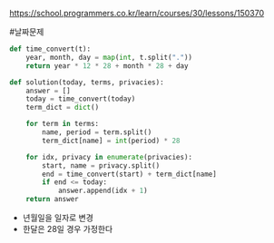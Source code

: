 https://school.programmers.co.kr/learn/courses/30/lessons/150370

#날짜문제
```python
def time_convert(t):
    year, month, day = map(int, t.split("."))
    return year * 12 * 28 + month * 28 + day

def solution(today, terms, privacies):
    answer = []
    today = time_convert(today)
    term_dict = dict()

    for term in terms:
        name, period = term.split()
        term_dict[name] = int(period) * 28

    for idx, privacy in enumerate(privacies):
        start, name = privacy.split()
        end = time_convert(start) + term_dict[name]
        if end <= today:
            answer.append(idx + 1)
    return answer
```

- 년월일을 일자로 변경
- 한달은 28일 경우 가정한다